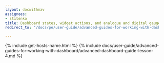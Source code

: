 ```yaml
---
layout: docwithnav
assignees:
- stitenko
title: Dashboard states, widget actions, and analogue and digital gauges
redirect_to: "/docs/pe/user-guide/advanced-guides-for-working-with-dashboard/advanced-dashboard-guide-lesson-4/"

---
```


{% include get-hosts-name.html %}
{% include docs/user-guide/advanced-guides-for-working-with-dashboard/advanced-dashboard-guide-lesson-4.md %}
